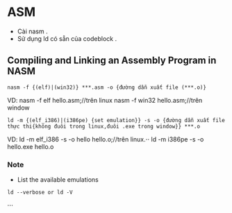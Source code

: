 # ASM
- Cài nasm .
- Sử dụng ld có sẵn của codeblock .
## Compiling and Linking an Assembly Program in NASM
``` 
nasm -f {(elf)|(win32)} ***.asm -o {đường dẫn xuất file (***.o)}
```
VD: nasm -f elf hello.asm;//trên linux
nasm -f win32 hello.asm;//trên window
```
ld -m {(elf_i386)|(i386pe) {set emulation}} -s -o {đường dẫn xuất file thực thi{không đuôi trong linux,đuôi .exe trong window}} ***.o
```
VD: ld -m elf_i386 -s -o hello hello.o;//trên linux.⋅⋅
ld -m i386pe -s -o hello.exe hello.o
### Note
-  List the available emulations 
```
ld --verbose or ld -V
```
⋅⋅⋅
